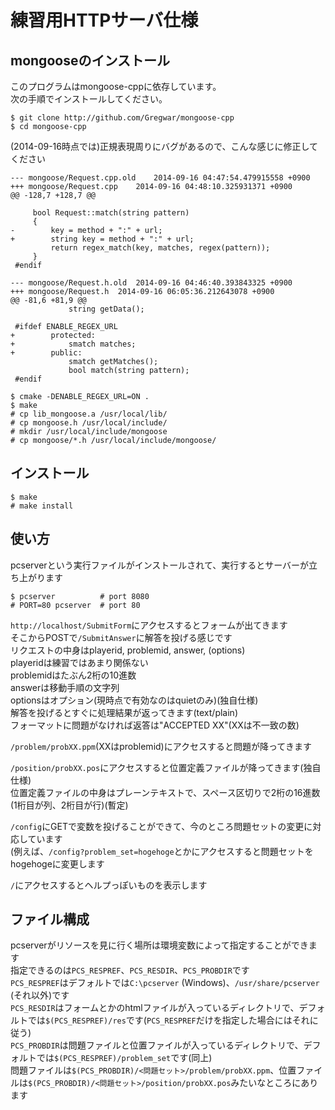 # 練習用HTTPサーバ仕様

## mongooseのインストール
このプログラムはmongoose-cppに依存しています。  
次の手順でインストールしてください。  

    $ git clone http://github.com/Gregwar/mongoose-cpp
    $ cd mongoose-cpp

(2014-09-16時点では)正規表現周りにバグがあるので、こんな感じに修正してください

    --- mongoose/Request.cpp.old	2014-09-16 04:47:54.479915558 +0900
    +++ mongoose/Request.cpp	2014-09-16 04:48:10.325931371 +0900
    @@ -128,7 +128,7 @@
     
         bool Request::match(string pattern)
         {   
    -        key = method + ":" + url;
    +        string key = method + ":" + url;
             return regex_match(key, matches, regex(pattern));
         }   
     #endif

    --- mongoose/Request.h.old	2014-09-16 04:46:40.393843325 +0900
    +++ mongoose/Request.h	2014-09-16 06:05:36.212643078 +0900
    @@ -81,6 +81,9 @@
                 string getData();
     
     #ifdef ENABLE_REGEX_URL
    +        protected:
    +            smatch matches;
    +        public:
                 smatch getMatches();
                 bool match(string pattern);
     #endif

    $ cmake -DENABLE_REGEX_URL=ON .
    $ make
    # cp lib_mongoose.a /usr/local/lib/
    # cp mongoose.h /usr/local/include/
    # mkdir /usr/local/include/mongoose
    # cp mongoose/*.h /usr/local/include/mongoose/

## インストール

    $ make
    # make install

## 使い方
pcserverという実行ファイルがインストールされて、実行するとサーバーが立ち上がります  

    $ pcserver          # port 8080
    # PORT=80 pcserver  # port 80

`http://localhost/SubmitForm`にアクセスするとフォームが出てきます  
そこからPOSTで`/SubmitAnswer`に解答を投げる感じです  
リクエストの中身はplayerid, problemid, answer, (options)  
playeridは練習ではあまり関係ない  
problemidはたぶん2桁の10進数  
answerは移動手順の文字列  
optionsはオプション(現時点で有効なのはquietのみ)(独自仕様)  
解答を投げるとすぐに処理結果が返ってきます(text/plain)  
フォーマットに問題がなければ返答は"ACCEPTED XX"(XXは不一致の数)  

`/problem/probXX.ppm`(XXはproblemid)にアクセスすると問題が降ってきます  

`/position/probXX.pos`にアクセスすると位置定義ファイルが降ってきます(独自仕様)  
位置定義ファイルの中身はプレーンテキストで、スペース区切りで2桁の16進数(1桁目が列、2桁目が行)(暫定)  

`/config`にGETで変数を投げることができて、今のところ問題セットの変更に対応しています  
(例えば、`/config?problem_set=hogehoge`とかにアクセスすると問題セットをhogehogeに変更します  

`/`にアクセスするとヘルプっぽいものを表示します

## ファイル構成
pcserverがリソースを見に行く場所は環境変数によって指定することができます  
指定できるのは`PCS_RESPREF`、`PCS_RESDIR`、`PCS_PROBDIR`です  
`PCS_RESPREF`はデフォルトでは`C:\pcserver` (Windows)、`/usr/share/pcserver` (それ以外)です  
`PCS_RESDIR`はフォームとかのhtmlファイルが入っているディレクトリで、デフォルトでは`$(PCS_RESPREF)/res`です(`PCS_RESPREF`だけを指定した場合にはそれに従う)  
`PCS_PROBDIR`は問題ファイルと位置ファイルが入っているディレクトリで、デフォルトでは`$(PCS_RESPREF)/problem_set`です(同上)  
問題ファイルは`$(PCS_PROBDIR)/<問題セット>/problem/probXX.ppm`、位置ファイルは`$(PCS_PROBDIR)/<問題セット>/position/probXX.pos`みたいなところにあります

